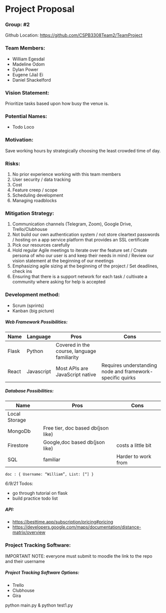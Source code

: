# Project Proposal

### Group: #2

Github Location: https://github.com/CSPB3308Team2/TeamProject

### Team Members:

- William Egesdal
- Madeline Odom
- Dylan Power
- Eugene (Jia) Ei
- Daniel Shackelford

### Vision Statement:

Prioritize tasks based upon how busy the venue is.

### Potential Names:

- Todo Loco

### Motivation:

Save working hours by strategically choosing the least crowded time of day.

### Risks:

1. No prior experience working with this team members
2. User security / data tracking
3. Cost
4. Feature creep / scope
5. Scheduling development
6. Managing roadblocks

### Mitigation Strategy:

1. Communication channels (Telegram, Zoom), Google Drive, Trello/Clubhouse
2. Not build our own authentication system / not store cleartext passwords / hosting on a app service platform that provides an SSL certificate
3. Pick our resources carefully
4. Hold regular Agile meetings to iterate over the feature set / Create persona of who our user is and keep their needs in mind / Review our vision statement at the beginning of our meetings
5. Emphasizing agile sizing at the beginning of the project / Set deadlines, check ins
6. Ensuring that there is a support network for each task / cultivate a community where asking for help is accepted

### Development method:

- Scrum (sprints)
- Kanban (big picture)

##### Web Framework Possibilities:

| Name  | Language   | Pros                                        | Cons                                                      |
| ----- | ---------- | ------------------------------------------- | --------------------------------------------------------- |
| Flask | Python     | Covered in the course, language familiarity |                                                           |
| React | Javascript | Most APIs are JavaScript native             | Requires understanding node and framework-specific quirks |

##### Database Possibilities:

| Name          | Pros                               | Cons                |
| ------------- | ---------------------------------- | ------------------- |
| Local Storage |                                    |                     |
| MongoDb       | Free tier, doc based db(json like) |
| Firestore     | Google,doc based db(json like)     | costs a little bit  |
| SQL           | familiar                           | Harder to work from |

`doc : { Username: “William”, List: [“] }`

_6/9/21_
Todos:

- go through tutorial on flask
- build practice todo list

##### API:

- https://besttime.app/subscription/pricing#pricing
- https://developers.google.com/maps/documentation/distance-matrix/overview

### Project Tracking Software:

IMPORTANT NOTE: everyone must submit to moodle the link to the repo and their username

##### Project Tracking Software Options:

- Trello
- Clubhouse
- Gira

python main.py & python test1.py
